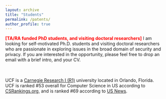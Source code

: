 ```yaml
---
layout: archive
title: "Students"
permalink: /patents/
author_profile: true
---
```


<p> <b><font color="red">[TA/RA funded PhD students, and visiting doctoral researchers]</font></b> I am looking for self-motivated Ph.D. students and visiting doctoral researchers who are passionate in exploring issues in the broad domain of security and privacy. If you are interested in the opportunity, please feel free to drop an email with a brief intro, and your CV. 

<br><br>UCF is a <a href="https://en.wikipedia.org/wiki/List_of_research_universities_in_the_United_States">Carnegie Research I (R1)</a> university located in Orlando, Florida. UCF is ranked #53 overall for Computer Science in US according to  <a href="http://csrankings.org/#/index?all">CSRankings.org</a>, and is ranked #69 according to <a href="https://www.usnews.com/best-graduate-schools/top-science-schools/computer-science-rankings">US News</a>.
</p>
